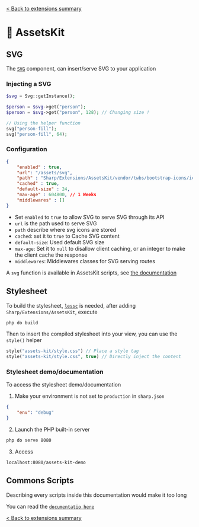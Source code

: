 [< Back to extensions summary](../README.md)

# 🎨 AssetsKit

## SVG

The [`SVG`](./Components/Svg.php) component, can insert/serve SVG to your application

### Injecting a SVG

```php
$svg = Svg::getInstance();

$person = $svg->get("person");
$person = $svg->get("person", 128); // Changing size !

// Using the helper function
svg("person-fill");
svg("person-fill", 64);
```

### Configuration

```json
{
    "enabled" : true,
    "url": "/assets/svg",
    "path" : "Sharp/Extensions/AssetsKit/vendor/twbs/bootstrap-icons/icons",
    "cached" : true,
    "default-size" : 24,
    "max-age" : 604800, // 1 Weeks
    "middlewares" : []
}
```

- Set `enabled` to `true` to allow SVG to serve SVG through its API
- `url` is the path used to serve SVG
- `path` describe where svg icons are stored
- `cached`: set it to `true` to Cache SVG content
- `default-size`: Used default SVG size
- `max-age`: Set it to `null` to disallow client caching, or an integer to make the client cache the response
- `middlewares`: Middlewares classes for SVG serving routes

A `svg` function is available in AssetsKit scripts, see [the documentation](./Docs/scripts.md)

## Stylesheet

To build the stylesheet, [`lessc`](https://lesscss.org/) is needed,
after adding `Sharp/Extensions/AssetsKit`, execute

```bash
php do build
```

Then to insert the compiled stylesheet into your view, you can use the `style()` helper

```php
style("assets-kit/style.css") // Place a style tag
style("assets-kit/style.css", true) // Directly inject the content
```

### Stylesheet demo/documentation

To access the stylesheet demo/documentation

1. Make your environment is not set to `production` in `sharp.json`
```json
{
    "env": "debug"
}
```

2. Launch the PHP built-in server
```bash
php do serve 8080
```

3. Access
```
localhost:8080/assets-kit-demo
```

## Commons Scripts

Describing every scripts inside this documentation would make it too long

You can read the [`documentatio here`](./Docs/scripts.md)


[< Back to extensions summary](../README.md)